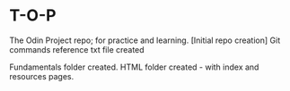 # T-O-P
The Odin Project repo; for practice and learning. [Initial repo creation]
Git commands reference txt file created

Fundamentals folder created.
HTML folder created - with index and resources pages.